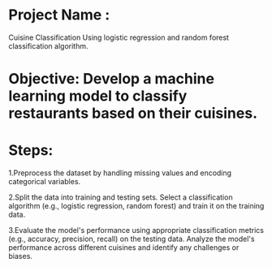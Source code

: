 # Project Name :
Cuisine Classification Using logistic regression and random forest classification algorithm.

# Objective: Develop a machine learning model to classify restaurants based on their cuisines.

# Steps:

1.Preprocess the dataset by handling missing values and encoding categorical variables.

2.Split the data into training and testing sets. Select a classification algorithm (e.g., logistic regression, random forest) and train it on the training data.

3.Evaluate the model's performance using appropriate classification metrics (e.g., accuracy, precision, recall) on the testing data. Analyze the model's performance across different cuisines and identify any challenges or biases.
